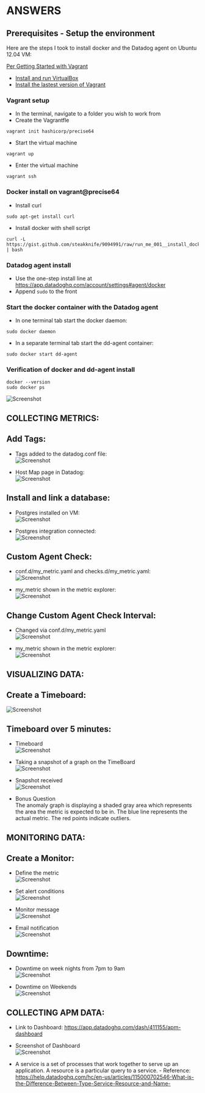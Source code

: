 # ANSWERS

## Prerequisites - Setup the environment
Here are the steps I took to install docker and the Datadog agent on Ubuntu 12.04 VM:

[Per Getting Started with Vagrant](https://www.vagrantup.com/intro/getting-started/index.html)
- [Install and run VirtualBox](https://www.virtualbox.org/)
- [Install the lastest version of Vagrant](https://www.vagrantup.com/downloads.html)

### Vagrant setup
- In the terminal, navigate to a folder you wish to work from
- Create the Vagrantfle
```
vagrant init hashicorp/precise64
```
- Start the virtual machine
```
vagrant up
```
- Enter the virtual machine
```
vagrant ssh
```

### Docker install on vagrant@precise64
- Install curl
```
sudo apt-get install curl
```

- Install docker with shell script
```
curl -L https://gist.github.com/steakknife/9094991/raw/run_me_001__install_docker_and_fixes.sh | bash
```

### Datadog agent install
- Use the one-step install line at https://app.datadoghq.com/account/settings#agent/docker
- Append ``sudo`` to the front

### Start the docker container with the Datadog agent
- In one terminal tab start the docker daemon:
```
sudo docker daemon
```
- In a separate terminal tab start the dd-agent container:
```
sudo docker start dd-agent
```

### Verification of docker and dd-agent install
```
docker --version
sudo docker ps
```
![Screenshot](/screenshots/01_dd-agent_installed.png?raw=true "Install Verification")

## COLLECTING METRICS:

## Add Tags:
- Tags added to the datadog.conf file:<br/>
![Screenshot](/screenshots/02_datadog.conf.png?raw=true "datadog.conf")

- Host Map page in Datadog:<br/>
![Screenshot](/screenshots/02_host_map_page.png?raw=true "Host Map page")

## Install and link a database:
- Postgres installed on VM:<br/>
![Screenshot](/screenshots/03_postgres_installed.png?raw=true "Postgre installed")

- Postgres integration connected:<br/>
![Screenshot](/screenshots/03_postgres_integration.png?raw=true "Postgre integration")

## Custom Agent Check:
- conf.d/my_metric.yaml and checks.d/my\_metric.yaml:<br/>
![Screenshot](/screenshots/04_yaml_py_files.png?raw=true "yaml and py files")

- my_metric shown in the metric explorer:<br/>
![Screenshot](/screenshots/04_metric_explorer.png?raw=true "yaml and py files")

## Change Custom Agent Check Interval:
- Changed via conf.d/my_metric.yaml<br/>
![Screenshot](/screenshots/05_yaml_file.png?raw=true "yaml file")

- my_metric shown in the metric explorer:<br/>
![Screenshot](/screenshots/05_metric_explorer.png?raw=true "yaml and py files")

## VISUALIZING DATA:

## Create a Timeboard:
![Screenshot](/screenshots/06_TimeBoard.png?raw=true "TimeBoard")

## Timeboard over 5 minutes:
- Timeboard<br/>
![Screenshot](/screenshots/07_TimeBoard.png?raw=true "TimeBoard")

- Taking a snapshot of a graph on the TimeBoard<br/>
![Screenshot](/screenshots/07_TakeSnapshot.png?raw=true "Snapshot")

- Snapshot received<br/>
![Screenshot](/screenshots/07_SnapshotReceived.png?raw=true "Snapshot")

- Bonus Question<br/>
The anomaly graph is displaying a shaded gray area which represents the area the metric is expected to be in.  The blue line represents the actual metric.  The red points indicate outliers.

## MONITORING DATA:

## Create a Monitor:
- Define the metric<br/>
![Screenshot](/screenshots/08_DefineMetric.png?raw=true "Define Metric")

- Set alert conditions<br/>
![Screenshot](/screenshots/08_SetAlertConditions.png?raw=true "Set alert conditions")

- Monitor message<br/>
![Screenshot](/screenshots/08_MonitorMessage.png?raw=true "Monitor message")

- Email notification<br/>
![Screenshot](/screenshots/08_EmailNotification.png?raw=true "Email notification")

## Downtime:
- Downtime on week nights from 7pm to 9am<br/>
![Screenshot](/screenshots/09_DowntimeNights.png?raw=true "Downtime")

- Downtime on Weekends<br/>
![Screenshot](/screenshots/09_DowntimeWeekends.png?raw=true "Downtime")

## COLLECTING APM DATA:

- Link to Dashboard: https://app.datadoghq.com/dash/411155/apm-dashboard

- Screenshot of Dashboard<br/>
![Screenshot](/screenshots/10_APMDashboard.png?raw=true "APM Dashboard")

- A service is a set of processes that work together to serve up an application.  A resource is a particular query to a service. - Reference: https://help.datadoghq.com/hc/en-us/articles/115000702546-What-is-the-Difference-Between-Type-Service-Resource-and-Name-
